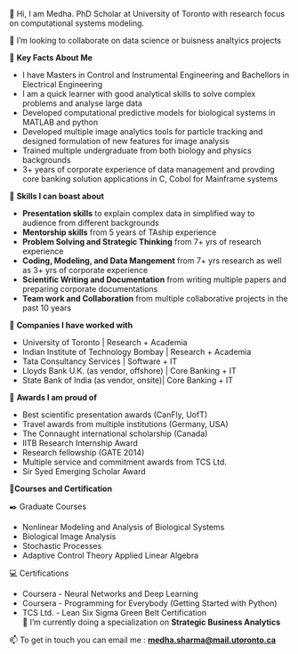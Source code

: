 👋 Hi, I am Medha. PhD Scholar at University of Toronto with research focus on computational systems modeling. 

💞️ I’m looking to collaborate on data science or buisness analtyics projects

👀 **Key Facts About Me**
   - I have Masters in Control and Instrumental Engineering and Bachellors in Electrical Engineering
   - I am a quick learner with good analytical skills to solve complex problems and analyse large data
   - Developed computational predictive models for biological systems in MATLAB and python
   - Developed multiple image analytics tools for particle tracking and designed formulation of new features for image analysis
   - Trained multiple undergraduate from both biology and physics backgrounds 
   - 3+ years of corporate experience of data management and provding core banking solution applications in C, Cobol for Mainframe systems
   
:round_pushpin: **Skills I can boast about**
  - **Presentation skills** to explain complex data in simplified way to audience from different backgrounds
  - **Mentorship skills** from 5 years of TAship experience
  - **Problem Solving and Strategic Thinking** from 7+ yrs of research experience
  - **Coding, Modeling, and Data Mangement** from 7+ yrs research as well as 3+ yrs of corporate experience
  - **Scientific Writing and Documentation** from writing multiple papers and preparing corporate documentations
  - **Team work and Collaboration** from multiple collaborative projects in the past 10 years
  
 :handshake: **Companies I have worked with**
   - University of Toronto | Research + Academia
   - Indian Institute of Technology Bombay | Research + Academia
   - Tata Consultancy Services | Software + IT
   - Lloyds Bank U.K. (as vendor, offshore) | Core Banking + IT
   - State Bank of India (as vendor, onsite)| Core Banking + IT
   
 :clap: **Awards I am proud of**
  -	Best scientific presentation awards (CanFly, UofT)
  - Travel awards from multiple institutions (Germany, USA)
  - The Connaught international scholarship (Canada)
  -	IITB Research Internship Award 
  - Research fellowship (GATE 2014)
  - Multiple service and commitment awards from TCS Ltd.
  - Sir Syed Emerging Scholar Award

 :book:**Courses and Certification**
 
   :black_nib: Graduate Courses
   - Nonlinear Modeling and Analysis of Biological Systems
   - Biological Image Analysis
   - Stochastic Processes
   - Adaptive Control Theory Applied Linear Algebra
   
 :computer: Certifications
   - Coursera - Neural Networks and Deep Learning 
   - Coursera - Programming for Everybody (Getting Started with Python)
   - TCS Ltd. - Lean Six Sigma Green Belt Certification    
🌱 I’m currently doing a specialization on **Strategic Business Analytics**

📫 To get in touch you can email me : **medha.sharma@mail.utoronto.ca**

<!---
medha7575/medha7575 is a ✨ special ✨ repository because its `README.md` (this file) appears on your GitHub profile.
You can click the Preview link to take a look at your changes.
--->
